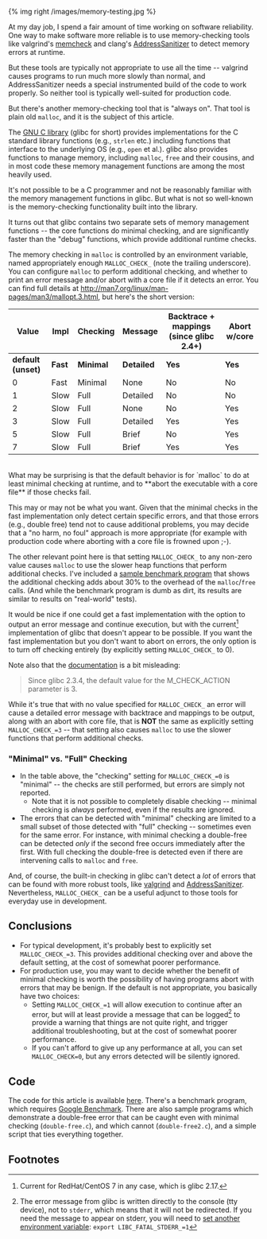 {% img right /images/memory-testing.jpg %}

At my day job, I spend a fair amount of time working on software reliability.  One way to make software more reliable is to use memory-checking tools like valgrind's [memcheck](http://www.valgrind.org/info/tools.html#memcheck) and clang's [AddressSanitizer](https://github.com/google/sanitizers/wiki/AddressSanitizer) to detect memory errors at runtime.  

But these tools are typically not appropriate to use all the time -- valgrind causes programs to run much more slowly than normal, and AddressSanitizer needs a special instrumented build of the code to work properly.  So neither tool is typically well-suited for production code.

But there's another memory-checking tool that is "always on".  That tool is plain old `malloc`, and it is the subject of this article.

<!-- more -->

The [GNU C library](https://www.gnu.org/software/libc/) (glibc for short) provides implementations for the C standard library functions (e.g., `strlen` etc.) including functions that interface to the underlying OS (e.g., `open` et al.).  glibc also provides functions to manage memory, including `malloc`, `free` and their cousins, and in most code these memory management functions are among the most heavily used.

It's not possible to be a C programmer and not be reasonably familiar with the memory management functions in glibc.  But what is not so well-known is the memory-checking functionality built into the library.

It turns out that glibc contains two separate sets of memory management functions -- the core functions do minimal checking, and are significantly faster than the "debug" functions, which provide additional runtime checks.

The memory checking in `malloc` is controlled by an environment variable, named appropriately enough `MALLOC_CHECK_` (note the trailing underscore).  You can configure `malloc` to perform additional checking, and whether to print an error message and/or abort with a core file if it detects an error.  You can find full details at <http://man7.org/linux/man-pages/man3/mallopt.3.html>, but here's the short version:

Value | Impl | Checking | Message | Backtrace + mappings (since glibc 2.4+) | Abort w/core
------| ---- | -------- | ------ | ------ | ------
**default (unset)** | **Fast** | **Minimal** | **Detailed** | **Yes** | **Yes**
0 | Fast | Minimal | None |  No | No
1 | Slow | Full | Detailed | No | No
2 | Slow | Full | None | No | Yes
3 | Slow | Full | Detailed | Yes | Yes
5 | Slow | Full | Brief | No | Yes
7 | Slow | Full | Brief | Yes | Yes

</br>
What may be surprising is that the default behavior is for `malloc` to do at least minimal checking at runtime, and to **abort the executable with a core file** if those checks fail.  

This may or may not be what you want.  Given that the minimal checks in the fast implementation only detect certain specific errors, and that those errors (e.g., double free) tend not to cause additional problems, you may decide that a "no harm, no foul" approach is more appropriate (for example with production code where aborting with a core file is frowned upon ;-).

The other relevant point here is that setting `MALLOC_CHECK_` to any non-zero value causes `malloc` to use the slower heap functions that perform additional checks.  I've included a [sample benchmark program](https://github.com/WallStProg/malloc-check/blob/master/malloc-bench.cpp) that shows the additional checking adds about 30% to the overhead of the `malloc`/`free` calls.  (And while the benchmark program is dumb as dirt, its results are similar to results on "real-world" tests).

It would be nice if one could get a fast implementation with the option to output an error message and continue execution, but with the current[^rh7] implementation of glibc that doesn't appear to be possible.  If you want the fast implementation but you don't want to abort on errors, the only option is to turn off checking entirely (by explicitly setting `MALLOC_CHECK_` to 0).  

[^rh7]: Current for RedHat/CentOS 7 in any case, which is glibc 2.17.

Note also that the [documentation](http://man7.org/linux/man-pages/man3/mallopt.3.html) is a bit misleading:

> Since glibc 2.3.4, the default value for the M_CHECK_ACTION              parameter is 3.

While it's true that with no value specified for `MALLOC_CHECK_` an error will cause a detailed error message with backtrace and mappings to be output, along with an abort with core file, that is **NOT** the same as explicitly setting `MALLOC_CHECK_=3` -- that setting also causes `malloc` to use the slower functions that perform additional checks.

### "Minimal" vs. "Full" Checking

- In the table above, the "checking" setting for `MALLOC_CHECK_=0` is "minimal" -- the checks are still performed, but errors are simply not reported.
  - Note that it is not possible to completely disable checking -- minimal checking is *always* performed, even if the results are ignored. 
- The errors that can be detected with "minimal" checking are limited to a small subset of those detected with "full" checking -- sometimes even for the same error.  For instance, with minimal checking a double-free can be detected *only* if the second free occurs immediately after the first.  With full checking the double-free is detected even if there are intervening calls to `malloc` and `free`.

And, of course, the built-in checking in glibc can't detect a *lot* of errors that can be found with more robust tools, like [valgrind](http://www.valgrind.org/) and [AddressSanitizer](https://github.com/google/sanitizers/wiki/AddressSanitizer).  Nevertheless, `MALLOC_CHECK_` can be a useful adjunct to those tools for everyday use in development.

## Conclusions
- For typical development, it's probably best to explicitly set `MALLOC_CHECK_=3`.  This provides additional checking over and above the default setting, at the cost of somewhat poorer performance.
- For production use, you may want to decide whether the benefit of minimal checking is worth the possibility of having programs abort with errors that may be benign.  If the default is not appropriate, you basically have two choices:
  - Setting `MALLOC_CHECK_=1` will allow execution to continue after an error, but will at least provide a message that can be logged[^log] to provide a warning that things are not quite right, and trigger additional troubleshooting, but at the cost of somewhat poorer performance.
  - If you can't afford to give up any performance at all, you can set `MALLOC_CHECK=0`, but any errors detected will be silently ignored.

[^log]: The error message from glibc is written directly to the console (tty device), not to `stderr`, which means that it will not be redirected.  If you need the message to appear on stderr, you will need to [set another environment variable](https://bugzilla.redhat.com/show_bug.cgi?id=1519182):
    `export LIBC_FATAL_STDERR_=1`
    
## Code
The code for this article is available [here](https://github.com/WallStProg/malloc-check.git).  There's a benchmark program, which requires [Google Benchmark](https://github.com/google/benchmark).  There are also sample programs which demonstrate a double-free error that can be caught even with minimal checking (`double-free.c`), and which cannot (`double-free2.c`), and a simple script that ties everything together.  

## Footnotes





